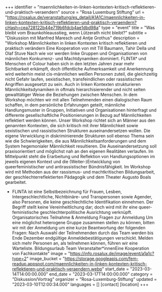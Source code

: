 +++
identifier = "maennlichkeiten-in-linken-kontexten-kritisch-reflektieren-und-praktisch-veraendern"
source = "Rosa Luxemburg Stiftung"
url = "https://rosalux.de/veranstaltung/es_detail/A1A1C/maennlichkeiten-in-linken-kontexten-kritisch-reflektieren-und-praktisch-veraendern?cHash=cea728122b44e719b6fdcb4ae1dbd98a"
type = "event"
title = "Was bleibt vom Braunkohleausstieg, wenn Lützerath nicht bleibt?"
subtitle = "Diskussion mit Manfred Maresch und Antje Grothus"
description = "Workshop 
Männlichkeiten in linken Kontexten kritisch reflektieren und praktisch verändern
Eine Kooperation von 
mit Till Baumann, Tahir Della und Olaf Stuve
Nach wie vor werden linke Gruppen und Organisationen von männlichen Konkurrenz- und Machtdynamiken dominiert. FLINTA* und Menschen of Colour haben sich in den letzten Jahren zwar mehr Sichtbarkeit erkämpft, doch öffentliche Aufmerksamkeit und Anerkennung wird weiterhin meist cis-männlichen weißen Personen zuteil, die gleichzeitig nicht Gefahr laufen, sexistischen, transfeindlichen oder rassistischen Angriffen ausgesetzt zu sein.
Auch in linken Kontexten strukturieren Männlichkeitsdynamiken in oftmals hierarchisierender und nicht selten gewalttätiger Weise die Beziehungen zwischen Menschen. In dem Workshop möchten wir mit allen Teilnehmenden einen dialogischen Raum schaffen, in dem persönliche Erfahrungen geteilt, männliche Handlungsmuster in Gruppen, Initiativen und Organisationen hinterfragt und differente gesellschaftliche Positionierungen in Bezug auf Männlichkeiten reflektiert werden können.
Unser Workshop richtet sich an Männer aus den genannten Kontexten, die sich kritisch mit ihrer Männlichkeit sowie sexistischen und rassistischen Strukturen auseinandersetzen wollen. Die eigene Verwicklung in diskriminierende Strukturen soll ebenso Thema sein wie die Schwierigkeiten, die aus Männlichkeitsanforderungen und dem System hegemonialer Männlichkeit resultieren.
Die Auseinandersetzung soll praxisorientiert und möglichst nah an den eigenen Realitäten verlaufen. Im Mittelpunkt steht die Erarbeitung und Reflektion von Handlungsoptionen im jeweils eigenen Kontext und die (Weiter-)Entwicklung von queerfeministischer und antirassistischer Bündnisfähigkeit. 
Im Workshop wird mit Methoden aus der rassismus- und machtkritischen Bildungsarbeit, der geschlechterreflektierten Pädagogik und dem Theater Augusto Boals gearbeitet.
* FLINTA ist eine Selbstbezeichnung für Frauen, Lesben, Intergeschlechtliche, Nichtbinäre- und Transpersonen sowie Agender, also Personen, die keine geschlechtliche Identifikation einnehmen. Der Begriff stellt keine Vereinheitlichung dar; doch wird mit ihr eine queer-feministische geschlechterpolitische Ausrichtung verknüpft.
Organisatorisches
Teilnahme & Anmeldung
Fragen zur Anmeldung
Um eine möglichst heterogene Gruppe zusammen stellen zu können, bitten wir mit der Anmeldung um eine kurze Beantwortung der folgenden Fragen:
Nach Auswahl der Teilnehmenden durch das Team werden bis Ende Dezember endgültige Anmeldebestätigungen verschickt. Melden sich mehr Personen an, als teilnehmen können, führen wir eine Warteliste.
Bildungsurlaub
Team
Veranstalter*innenEine Kooperation von 
Fachkontakte"
image = "https://info.rosalux.de/image/event/a1a1c?type=2"
image_bucket = "https://storage.googleapis.com/fem-readup.appspot.com/maennlichkeiten-in-linken-kontexten-kritisch-reflektieren-und-praktisch-veraendern.webp"
start_date = "2023-03-14T14:00:00.000"
end_date = "2023-03-17T14:00:00.000"
category = "Diskussion/Vortrag"
organizer = "Rosa-Luxemburg-Stiftung"
updated = "2023-03-10T12:00:34.000"
languages = []
[contact]
[location]
+++